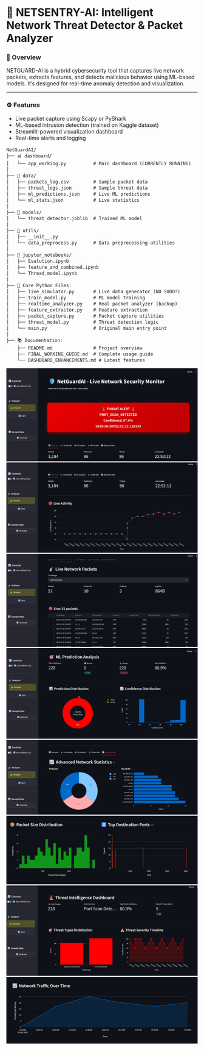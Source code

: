 # 🧠 NETSENTRY-AI: Intelligent Network Threat Detector & Packet Analyzer

### 🚀 Overview
NETGUARD-AI is a hybrid cybersecurity tool that captures live network packets, extracts features, and detects malicious behavior using ML-based models. It’s designed for real-time anomaly detection and visualization.

---

### ⚙️ Features
- Live packet capture using Scapy or PyShark  
- ML-based intrusion detection (trained on Kaggle dataset)  
- Streamlit-powered visualization dashboard  
- Real-time alerts and logging  

```
NetGuardAI/
├── 📊 dashboard/
│   └── app_working.py          # Main dashboard (CURRENTLY RUNNING)
│
├── 📂 data/
│   ├── packets_log.csv         # Sample packet data
│   ├── threat_logs.json        # Sample threat data
│   ├── ml_predictions.json     # Live ML predictions
│   └── ml_stats.json           # Live statistics
│
├── 🤖 models/
│   └── threat_detector.joblib  # Trained ML model
│
├── 🔧 utils/
│   ├── __init__.py
│   └── data_preprocess.py      # Data preprocessing utilities
│
├── 📓 jupyter_notebooks/
│   ├── Evalution.ipynb
│   ├── feature_and_combined.ipynb
│   └── Thread_model.ipynb
│
├── 🐍 Core Python Files:
│   ├── live_simulator.py       # Live data generator (NO SUDO!)
│   ├── train_model.py          # ML model training
│   ├── realtime_analyzer.py    # Real packet analyzer (backup)
│   ├── feature_extractor.py    # Feature extraction
│   ├── packet_capture.py       # Packet capture utilities
│   ├── threat_model.py         # Threat detection logic
│   └── main.py                 # Original main entry point
│
├── 📚 Documentation:
    ├── README.md               # Project overview
    ├── FINAL_WORKING_GUIDE.md  # Complete usage guide
    └── DASHBOARD_ENHANCEMENTS.md # Latest features
```

![alt text](image1.jpg)
![alt text](image2.jpg)
![alt text](image3.jpg)
![alt text](image4.jpg)
![alt text](image5.jpg)
![alt text](image6.jpg)
![alt text](image7.jpg)
![alt text](image8.jpg)
